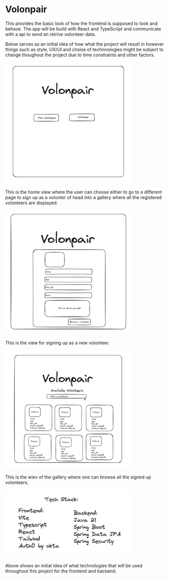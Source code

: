 # Volonpair 

This provides the basic look of how the frontend is supposed to look and behave. The app will be build with React and TypeScript and communicate with a api to send an retrive volonteer data. 

Below serves as an initial idea of how what the project will result in however things such as style, UX/UI and choise of technnologies might be subject to change thoughout the project due to time constraints and other factors. 



<img src="./assets/home-view.png" alt="./assets/home-view.png" width="400"/>

This is the home view where the user can choose either to go to a different page to sign up as a volonter
of head into a gallery where all the registered volonteers are displayed.


<img src="./assets/signup.png" alt="./assets/signup.png" width="400"/>

This is the view for signing up as a new volonteer.


<img src="./assets/gallery.png" alt="./assets/gallery.png" width="400"/>

This is the wiev of the gallery where one can browse all the signed up volonteers.

<img src="./assets/techstack.png" alt="./assets/techstack.png" width="400"/>

Above shows an initial idea of what technologies that will be used throughout this project for the frontend and backend.

